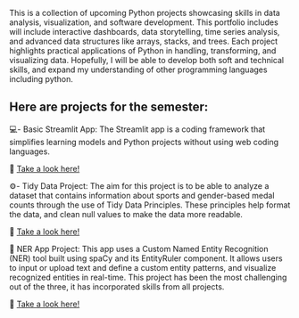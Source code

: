 This is a collection of upcoming Python projects showcasing skills in data analysis, visualization, and software development. This portfolio includes will include interactive dashboards, data storytelling, time series analysis, and advanced data structures like arrays, stacks, and trees. Each project highlights practical applications of Python in handling, transforming, and visualizing data. Hopefully, I will be able to develop both soft and technical skills, and expand my understanding of other programming languages including python.

## Here are projects for the semester:
💻- Basic Streamlit App: The Streamlit app is a coding framework that simplifies learning models and Python projects without using web coding languages.

📎 [Take a look here!](https://github.com/paulinaromerosdl/ROMERO-python-portfolio/tree/main/basic_streamlit_app)

⚙️- Tidy Data Project: The aim for this project is to be able to analyze a dataset that contains information about sports and gender-based medal counts through the use of Tidy Data Principles. These principles help format the data, and clean null values to make the data more readable.

📎 [Take a look here!](TidyData-Project)

📖 NER App Project: This app uses a Custom Named Entity Recognition (NER) tool built using spaCy and its EntityRuler component. It allows users to input or upload text and define a custom entity patterns, and visualize recognized entities in real-time. This project has been the most challenging out of the three, it has incorporated skills from all projects.

📎 [Take a look here!](NERStreamlitApp)
